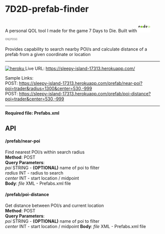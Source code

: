 # 7D2D-prefab-finder
A personal QOL tool I made for the game 7 Days to Die. Built with <a href="https://nodejs.org" target="_blank" rel="noreferrer"> <img src="https://raw.githubusercontent.com/devicons/devicon/master/icons/nodejs/nodejs-original-wordmark.svg" alt="nodejs" width="40" height="40"/> </a> <a href="https://expressjs.com" target="_blank" rel="noreferrer"> <img src="https://raw.githubusercontent.com/devicons/devicon/master/icons/express/express-original-wordmark.svg" alt="express" width="40" height="40"/> </a> 
<br/>
Provides capability to search nearby POI/s and calculate distance of a prefab from a given coordinate or location

---

<a href="https://heroku.com" target="_blank" rel="noreferrer"> <img src="https://raw.githubusercontent.com/heroku/favicon/master/favicon.iconset/icon_32x32.png" alt="heroku" width="30" height="30"/> </a>
Live URL: https://sleepy-island-17313.herokuapp.com/      


Sample Links:
<br/>
POST: https://sleepy-island-17313.herokuapp.com/prefab/near-poi?poi=trader&radius=1300&center=530,-999
<br/>
POST: https://sleepy-island-17313.herokuapp.com/prefab/poi-distance?poi=trader&center=530,-999

---

**Required file: Prefabs.xml**
## API
#### /prefab/near-poi
Find nearest POI/s within search radius
<br/>
**Method**: POST
<br/>
**Query Parameters**: 
<br/>
*poi* STRING - **(OPTIONAL)** name of poi to filter
<br/>
*radius* INT - radius to search
<br/>
*center* INT - start location / midpoint
<br/>
**Body**: 
*file* XML - Prefabs.xml file
<br/>

#### /prefab/poi-distance
Get distance between POI/s and current location
<br/>
**Method**: POST 
<br/>
**Query Parameters**: 
<br/>
*poi* STRING - **(OPTIONAL)** name of poi to filter
<br/>
*center* INT - start location / midpoint
**Body**: 
*file* XML - Prefabs.xml file
<br/>

